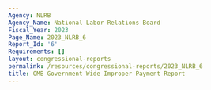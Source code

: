```yaml
---
Agency: NLRB
Agency_Name: National Labor Relations Board
Fiscal_Year: 2023
Page_Name: 2023_NLRB_6
Report_Id: '6'
Requirements: []
layout: congressional-reports
permalink: /resources/congressional-reports/2023_NLRB_6
title: OMB Government Wide Improper Payment Report
---
```


